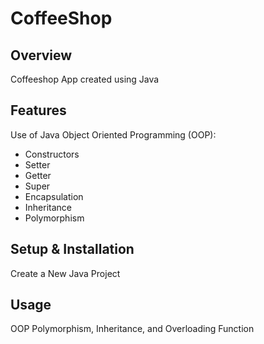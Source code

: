 # CoffeeShop

## Overview
Coffeeshop App created using Java

## Features
Use of Java Object Oriented Programming (OOP):
- Constructors
- Setter
- Getter
- Super
- Encapsulation
- Inheritance
- Polymorphism


## Setup & Installation 
Create a New Java Project

## Usage
OOP Polymorphism, Inheritance, and Overloading Function

